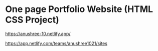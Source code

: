 
# One page Portfolio Website (HTML CSS Project)


https://anushree-10.netlify.app/





https://app.netlify.com/teams/anushree1021/sites
